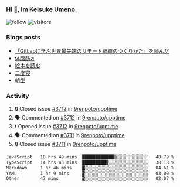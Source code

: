 ### Hi 👋, Im Keisuke Umeno.

<!--
**9renpoto/9renpoto** is a ✨ _special_ ✨ repository because its `README.md` (this file) appears on your GitHub profile.

Here are some ideas to get you started:

- 🔭 I’m currently working on ...
- 🌱 I’m currently learning ...
- 👯 I’m looking to collaborate on ...
- 🤔 I’m looking for help with ...
- 💬 Ask me about ...
- 📫 How to reach me: ...
- 😄 Pronouns: ...
- ⚡ Fun fact: ...
-->

![follow](https://img.shields.io/github/followers/9renpoto?label=Follow&style=social)
![visitors](https://komarev.com/ghpvc/?username=9renpoto&label=Profile%20views&color=0e75b6&style=flat)

### Blogs posts

<!-- BLOG-POST-LIST:START -->
- [「GitLabに学ぶ世界最先端のリモート組織のつくりかた」を読んだ](https://9renpoto.win/entry/2024/09/10/remote_organization)
- [体脂肪↗](https://9renpoto.win/entry/2024/08/12/gaining_fat)
- [絵本を読む](https://9renpoto.win/entry/2024/07/26/picture_book)
- [二度寝](https://9renpoto.win/entry/2024/07/18/going_back_to_sleep)
- [朝型](https://9renpoto.win/entry/2024/05/29/im-an-early)
<!-- BLOG-POST-LIST:END -->

### Activity

<!--START_SECTION:activity-->
1. 🔒 Closed issue [#3712](https://github.com/9renpoto/upptime/issues/3712) in [9renpoto/upptime](https://github.com/9renpoto/upptime)
2. 🗣 Commented on [#3712](https://github.com/9renpoto/upptime/issues/3712#issuecomment-2419287032) in [9renpoto/upptime](https://github.com/9renpoto/upptime)
3. ❗ Opened issue [#3712](https://github.com/9renpoto/upptime/issues/3712) in [9renpoto/upptime](https://github.com/9renpoto/upptime)
4. 🗣 Commented on [#3711](https://github.com/9renpoto/upptime/issues/3711#issuecomment-2418862525) in [9renpoto/upptime](https://github.com/9renpoto/upptime)
5. 🔒 Closed issue [#3711](https://github.com/9renpoto/upptime/issues/3711) in [9renpoto/upptime](https://github.com/9renpoto/upptime)
<!--END_SECTION:activity-->

<!--START_SECTION:waka-->

```txt
JavaScript   18 hrs 49 mins  ████████████▒░░░░░░░░░░░░   48.79 %
TypeScript   14 hrs 43 mins  █████████▓░░░░░░░░░░░░░░░   38.18 %
Markdown     1 hr 46 mins    █░░░░░░░░░░░░░░░░░░░░░░░░   04.61 %
YAML         1 hr 9 mins     ▓░░░░░░░░░░░░░░░░░░░░░░░░   03.00 %
Other        47 mins         ▓░░░░░░░░░░░░░░░░░░░░░░░░   02.07 %
```

<!--END_SECTION:waka-->
